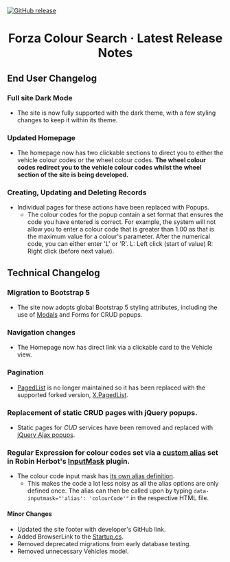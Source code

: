 [![GitHub release](https://img.shields.io/badge/version-0.2.0-blue)](https://github.com/BenMoat/Forza-Colour-Search/releases/tag/v0.2.0)

<h1 align="center">
 <b>Forza Colour Search · Latest Release Notes</b>
</h1>

## End User Changelog
### Full site Dark Mode
  * The site is now fully supported with the dark theme, with a few styling changes to keep it within its theme. 
### Updated Homepage
* The homepage now has two clickable sections to direct you to either the vehicle colour codes or the wheel colour codes. 
  **The wheel colour codes redirect you to the vehicle colour codes whilst the wheel section of the site is being developed.**
### Creating, Updating and Deleting Records
* Individual pages for these actions have been replaced with Popups. 
  * The colour codes for the popup contain a set format that ensures the code you have entered is correct. 
  For example, the system will not allow you to enter a colour code that is greater than 1.00 as that is the maximum value for a colour's parameter. After the numerical code, you can either enter 'L' or 'R'. L: Left click (start of value) R: Right click (before next value)​. 



## Technical Changelog
### Migration to Bootstrap 5
* The site now adopts global Bootstrap 5 styling attributes, including the use of [Modals](https://getbootstrap.com/docs/5.0/components/modal/#modal-components) and Forms for CRUD popups. 
### Navigation changes
* The Homepage now has direct link via a clickable card to the Vehicle view. 
### Pagination 
* [PagedList](https://github.com/troygoode/PagedList#important-this-package-is-no-longer-maintained-please-see-ernado-xxpagedlist-for-a-drop-in-replacement) is no longer maintained so it has been replaced with the supported forked version, [X.PagedList](https://github.com/dncuug/X.PagedList#what-is-this). 
### Replacement of static CRUD pages with jQuery popups. 
* Static pages for _CUD_ services have been removed and replaced with [jQuery Ajax popups](https://github.com/BenMoat/Forza-Colour-Search/blob/master/wwwroot/js/site.js). 
### Regular Expression for colour codes set via a [custom alias](https://github.com/RobinHerbots/Inputmask/wiki/Howto:-Effectively-using-the-data-inputmask-attribute#data-inputmask--aliases-combination) set in Robin Herbot's [InputMask](https://github.com/RobinHerbots/Inputmask#inputmask) plugin. 
* The colour code input mask has [its own alias definition](https://github.com/BenMoat/Forza-Colour-Search/blob/4f4866952d0dbf1ac4059397bfb43af6a93c3468/wwwroot/lib/jquery/dist/jquery.inputmask.js#L942-L947). 
  * This makes the code a lot less noisy as all the alias options are only defined once. The alias can then be called upon by typing ```data-inputmask="'alias': 'colourCode'"``` in the respective HTML file. 
#### Minor Changes
* Updated the site footer with developer's GitHub link.
* Added BrowserLink to the [Startup.cs](https://github.com/BenMoat/Forza-Colour-Search/blob/4f4866952d0dbf1ac4059397bfb43af6a93c3468/Startup.cs#L35). 
* Removed deprecated migrations from early database testing.
* Removed unnecessary Vehicles model. 
